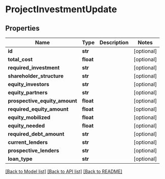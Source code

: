 # ProjectInvestmentUpdate

## Properties
Name | Type | Description | Notes
------------ | ------------- | ------------- | -------------
**id** | **str** |  | [optional] 
**total_cost** | **float** |  | [optional] 
**required_investment** | **str** |  | [optional] 
**shareholder_structure** | **str** |  | [optional] 
**equity_investors** | **str** |  | [optional] 
**equity_partners** | **str** |  | [optional] 
**prospective_equity_amount** | **float** |  | [optional] 
**required_equity_amount** | **float** |  | [optional] 
**equity_mobilized** | **float** |  | [optional] 
**equity_needed** | **float** |  | [optional] 
**required_debt_amount** | **str** |  | [optional] 
**current_lenders** | **str** |  | [optional] 
**prospective_lenders** | **str** |  | [optional] 
**loan_type** | **str** |  | [optional] 

[[Back to Model list]](../README.md#documentation-for-models) [[Back to API list]](../README.md#documentation-for-api-endpoints) [[Back to README]](../README.md)


